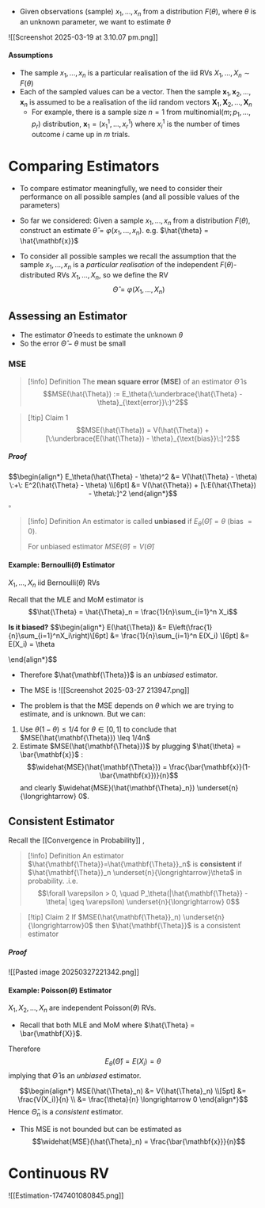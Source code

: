 - Given observations (sample) $x_1,...,x_n$ from a distribution $F(\theta)$, where $\theta$ is an unknown parameter, we want to estimate $\theta$

![[Screenshot 2025-03-19 at 3.10.07 pm.png]]

#### Assumptions
- The sample $x_1,...,x_n$ is a particular realisation of the iid RVs $X_1,...,X_n \sim F(\theta)$
- Each of the sampled values can be a vector. Then the sample $\mathbf{x}_1,\mathbf{x}_2,...,\mathbf{x}_n$ is assumed to be a realisation of the iid random vectors $\mathbf{X}_1,\mathbf{X}_2,...,\mathbf{X}_n$ 
	- For example, there is a sample size $n=1$ from $\text{multinomial}(m;p_1,...,p_r)$ distribution, $\mathbf{x}_1 = (x_1^1,...,x_r^1)$ where $x_i^1$ is the number of times outcome $i$ came up in $m$ trials.


# Comparing Estimators

- To compare estimator meaningfully, we need to consider their performance on all possible samples (and all possible values of the parameters)

- So far we considered: Given a sample $x_1,...,x_n$ from a distribution $F(\theta)$, construct an estimate $\hat{\theta}= \varphi(x_1,...,x_n)$. e.g. $\hat{\theta} = \hat{\mathbf{x}}$

- To consider all possible samples we recall the assumption that the sample $x_1,...,x_n$ is a *particular realisation* of the independent $F(\theta)$-distributed RVs $X_1,...,X_n$, so we define the RV
$$\hat{\Theta} = \varphi(X_1,...,X_n)\tag{estimator}$$

## Assessing an Estimator

- The estimator $\hat{\Theta}$ needs to estimate the unknown $\theta$
- So the error $\hat{\Theta} - \theta$ must be small

### MSE
>[!info] Definition
>The **mean square error (MSE)** of an estimator $\hat{\Theta}$ is 
>$$MSE(\hat{\Theta}) := E_\theta(\:\underbrace{\hat{\Theta} - \theta}_{\text{error}}\:)^2$$

>[!tip] Claim 1
>$$MSE(\hat{\Theta}) = V(\hat{\Theta}) + [\:\underbrace{E(\hat{\Theta}) - \theta}_{\text{bias}}\:]^2$$
##### Proof
$$\begin{align*}
E_\theta(\hat{\Theta} - \theta)^2 &= V(\hat{\Theta} - \theta) \:+\: E^2(\hat{\Theta} - \theta) \\[6pt]
&= V(\hat{\Theta}) + [\:E(\hat{\Theta}) - \theta\:]^2
\end{align*}$$ $\square$


>[!info] Definition
>An estimator is called **unbiased** if $E_\theta(\hat{\Theta}) = \theta$ (bias $= 0$).
>
>For unbiased estimator $MSE(\hat{\Theta}) = V(\hat{\Theta})$ 


#### Example: Bernoulli$(\theta)$ Estimator

$X_1,...,X_n$ iid  $\text{Bernoulli}(\theta)$ RVs

Recall that the MLE and MoM estimator is
$$\hat{\Theta} = \hat{\Theta}_n = \frac{1}{n}\sum_{i=1}^n X_i$$

**Is it biased?**
$$\begin{align*}
E(\hat{\Theta}) &= E\left(\frac{1}{n}\sum_{i=1}^nX_i\right)\\[6pt]
&= \frac{1}{n}\sum_{i=1}^n E(X_i) \\[6pt]
&= E(X_i) = \theta

\end{align*}$$
- Therefore $\hat{\mathbf{\Theta}}$ is an *unbiased* estimator.
- The MSE is
![[Screenshot 2025-03-27 213947.png]]

- The problem is that the MSE depends on $\theta$ which we are trying to estimate, and is unknown. But we can:
1. Use $\theta(1-\theta) \leq 1/4$ for $\theta \in [0,1]$ to conclude that $MSE(\hat{\mathbf{\Theta}}) \leq 1/4n$ 
2. Estimate $MSE(\hat{\mathbf{\Theta}})$ by plugging $\hat{\theta} = \bar{\mathbf{x}}$ :
$$\widehat{MSE}(\hat{\mathbf{\Theta}}) = \frac{\bar{\mathbf{x}}(1-\bar{\mathbf{x}})}{n}$$
	and clearly $\widehat{MSE}(\hat{\mathbf{\Theta}_n}) \underset{n}{\longrightarrow} 0$.


## Consistent Estimator

Recall the [[Convergence in Probability]] ,

>[!info] Definition
>An estimator $\hat{\mathbf{\Theta}}=\hat{\mathbf{\Theta}}_n$ is **consistent** if $\hat{\mathbf{\Theta}}_n \underset{n}{\longrightarrow}\theta$ in probability. .i.e.
>$$\forall \varepsilon > 0, \quad P_\theta(|\hat{\mathbf{\Theta}} - \theta| \geq \varepsilon) \underset{n}{\longrightarrow} 0$$

>[!tip] Claim 2 
>If $MSE(\hat{\mathbf{\Theta}}_n) \underset{n}{\longrightarrow}0$ then $\hat{\mathbf{\Theta}}$ is a consistent estimator
##### Proof

![[Pasted image 20250327221342.png]]

#### Example: Poisson$(\theta)$ Estimator

$X_1,X_2,...,X_n$ are independent $\text{Poisson}(\theta)$ RVs.

- Recall that both MLE and MoM where $\hat{\Theta} = \bar{\mathbf{X}}$.

Therefore 
$$E_\theta(\hat{\Theta}) = E(X_i) = \theta$$
implying that $\hat{\Theta}$ is an *unbiased* estimator.

$$\begin{align*}
MSE(\hat{\Theta}_n) &= V(\hat{\Theta}_n) \\[5pt]
&= \frac{V(X_i)}{n} \\
&= \frac{\theta}{n} \longrightarrow 0
\end{align*}$$
Hence $\hat{\Theta}_n$ is a *consistent* estimator.

- This MSE is not bounded but can be estimated as 
$$\widehat{MSE}(\hat{\Theta}_n) = \frac{\bar{\mathbf{x}}}{n}$$

# Continuous RV

![[Estimation-1747401080845.png]]
